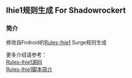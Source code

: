 ## lhie1规则生成 For Shadowrockert

### 简介
修改自Fndroid的[Rules-lhie1](https://github.com/Fndroid/jsbox_script/Rules-lhie1/) Surge规则生成

更多介绍请参考：  
[Rules-lhie1源码](https://github.com/Fndroid/jsbox_script/Rules-lhie1/)  
[Rules-lhie1脚本简介](https://github.com/Fndroid/jsbox_script/blob/master/Rules-lhie1/docs.md)

